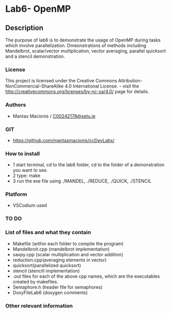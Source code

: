 # Lab6- OpenMP

## Description

The purpose of lab6 is to demonstrate the usage of OpenMP during tasks which involve parallelization. Dmeonstrations of methods including Mandelbrot, scalar/vector multiplication, vector averaging, parallel quicksort and a stencil demonstration.

### License
This project is licensed under the Creative Commons Attribution-NonCommercial-ShareAlike 4.0 International License. - visit the http://creativecommons.org/licenses/by-nc-sa/4.0/ page for details.

### Authors
- Mantas Macionis / C00242178@setu.ie
### GIT
- https://github.com/mantasmacionis/ccDevLabs/
### How to install
- 1 start terminal, cd to the lab6 folder, cd to the folder of a demonstration you want to see.
- 2 type: make
- 3 run the exe file using ./MANDEL, ./REDUCE, ./QUICK, ./STENCIL

### Platform
- VSCodium used
### TO DO

### List of files and what they contain
- Makefile (within each folder to compile the program)
- Mandelbroit.cpp (mandelbrot implementation)
- saxpy.cpp (scalar multiplication and vector addition)
- reduction.cpp(averaging elements in vector)
- quicksort(parallelized quicksort)
- stencil (stencill implementation)
- .out files for each of the above cpp names, which are the executables created by makefiles.
- Semaphore.h (header file for semaphores)
- DoxyFileLab6 (doxygen comments)

### Other relevant information